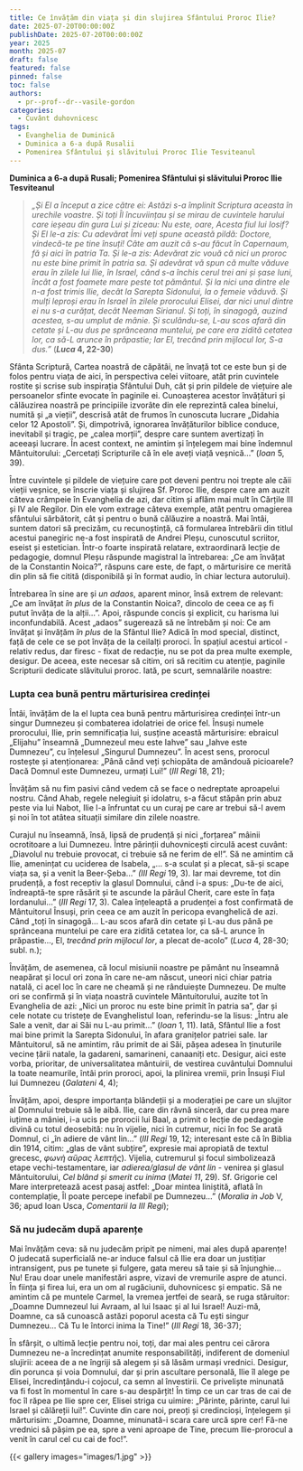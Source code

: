 ```yaml
---
title: Ce învățăm din viața și din slujirea Sfântului Proroc Ilie?
date: 2025-07-20T00:00:00Z
publishDate: 2025-07-20T00:00:00Z
year: 2025
month: 2025-07
draft: false
featured: false
pinned: false
toc: false
authors:
  - pr--prof--dr--vasile-gordon
categories:
  - Cuvânt duhovnicesc
tags:
  - Evanghelia de Duminică
  - Duminica a 6-a după Rusalii
  - Pomenirea Sfântului și slăvitului Proroc Ilie Tesviteanul 
---
```

**Duminica a 6-a după Rusali; Pomenirea Sfântului și slăvitului Proroc Ilie Tesviteanul**

> _„Și El a început a zice către ei: Astăzi s-a împlinit Scriptura aceasta în urechile voastre. Și toți Îl încuviințau și se mirau de cuvintele harului care ieșeau din gura Lui și ziceau: Nu este, oare, Acesta fiul lui Iosif? Și El le-a zis: Cu adevărat Îmi veți spune această pildă: Doctore, vindecă-te pe tine însuți! Câte am auzit că s-au făcut în Capernaum, fă și aici în patria Ta. Și le-a zis: Adevărat zic vouă că nici un proroc nu este bine primit în patria sa. Și adevărat vă spun că multe văduve erau în zilele lui Ilie, în Israel, când s-a închis cerul trei ani și șase luni, încât a fost foamete mare peste tot pământul. Și la nici una dintre ele n-a fost trimis Ilie, decât la Sarepta Sidonului, la o femeie văduvă. Și mulți leproși erau în Israel în zilele prorocului Elisei, dar nici unul dintre ei nu s-a curățat, decât Neeman Sirianul. Și toți, în sinagogă, auzind acestea, s-au umplut de mânie. Și sculându-se, L-au scos afară din cetate și L-au dus pe sprânceana muntelui, pe care era zidită cetatea lor, ca să-L arunce în prăpastie; Iar El, trecând prin mijlocul lor, S-a dus.”_ (**_Luca_ 4, 22-30**)

Sfânta Scriptură, Cartea noastră de căpătâi, ne învață tot ce este bun și de folos pentru viața de aici, în perspectiva celei viitoare, atât prin cuvintele rostite și scrise sub inspirația Sfântului Duh, cât și prin pildele de viețuire ale persoanelor sfinte evocate în paginile ei. Cunoașterea acestor învățături și călăuzirea noastră pe principiile izvorâte din ele reprezintă calea binelui, numită și „a vieții”, descrisă atât de frumos în cunoscuta lucrare „Didahia celor 12 Apostoli”. Și, dimpotrivă, ignorarea învățăturilor biblice conduce, inevitabil și tragic, pe „calea morții”, despre care suntem avertizați în aceeași lucrare. În acest context, ne amintim și înțelegem mai bine îndemnul Mântuitorului: „Cercetați Scripturile că în ele aveți viață veșnică…” (_Ioan_ 5, 39).

Între cuvintele și pildele de viețuire care pot deveni pentru noi trepte ale căii vieții veșnice, se înscrie viața și slujirea Sf. Proroc Ilie, despre care am auzit câteva crâmpeie în Evanghelia de azi, dar citim și aflăm mai mult în Cărțile III și IV ale Regilor. Din ele vom extrage câteva exemple, atât pentru omagierea sfântului sărbătorit, cât și pentru o bună călăuzire a noastră. Mai întâi, suntem datori să precizăm, cu recunoștință, că formularea întrebării din titlul acestui panegiric ne-a fost inspirată de Andrei Pleșu, cunoscutul scriitor, eseist și estetician. Într-o foarte inspirată relatare, extraordinară lecție de pedagogie, domnul Pleșu răspunde magistral la întrebarea: „Ce am învățat de la Constantin Noica?”, răspuns care este, de fapt, o mărturisire ce merită din plin să fie citită (disponibilă și în format audio, în chiar lectura autorului).

Întrebarea în sine are și _un adaos_, aparent minor, însă extrem de relevant: „Ce am învățat _în plus_ de la Constantin Noica?, dincolo de ceea ce aș fi putut învăța de la alții…”. Apoi, răspunde concis și explicit, cu harisma lui inconfundabilă. Acest „adaos” sugerează să ne întrebăm și noi: Ce am învățat și învățăm _în plus_ de la Sfântul Ilie? Adică în mod special, distinct, față de cele ce se pot învăța de la ceilalți proroci. În spațiul acestui articol - relativ redus, dar firesc - fixat de redacție, nu se pot da prea multe exemple, desigur. De aceea, este necesar să citim, ori să recitim cu atenție, paginile Scripturii dedicate slăvitului proroc. Iată, pe scurt, semnalările noastre:

### Lupta cea bună pentru mărturisirea credinței

Întâi, învățăm de la el lupta cea bună pentru mărturisirea credinței într-un singur Dumnezeu și combaterea idolatriei de orice fel. Însuși numele prorocului, Ilie, prin semnificația lui, susține această mărturisire: ebraicul „Elijahu” înseamnă „Dumnezeul meu este Iahve” sau „Iahve este Dumnezeu”, cu înțelesul „Singurul Dumnezeu”. În acest sens, prorocul rostește și atenționarea: „Până când veți șchiopăta de amândouă picioarele? Dacă Domnul este Dumnezeu, urmați Lui!” (_III Regi_ 18, 21);

Învățăm să nu fim pasivi când vedem că se face o nedreptate aproapelui nostru. Când Ahab, regele nelegiuit și idolatru, s-a făcut stăpân prin abuz peste via lui Nabot, Ilie l-a înfruntat cu un curaj pe care ar trebui să-l avem și noi în tot atâtea situații similare din zilele noastre.

Curajul nu înseamnă, însă, lipsă de prudență și nici „forțarea” mâinii ocrotitoare a lui Dumnezeu. Între părinții duhovnicești circulă acest cuvânt: „Diavolul nu trebuie provocat, ci trebuie să ne ferim de el!”. Să ne amintim că Ilie, amenințat cu uciderea de Isabela, „… s-a sculat și a plecat, să-și scape viața sa, și a venit la Beer-Șeba…” _(III Regi_ 19, 3). Iar mai devreme, tot din prudență, a fost receptiv la glasul Domnului, când i-a spus: „Du-te de aici, îndreaptă-te spre răsărit și te ascunde la pârâul Cherit, care este în fața Iordanului…” (_III Regi_ 17, 3). Calea înțeleaptă a prudenței a fost confirmată de Mântuitorul Însuși, prin ceea ce am auzit în pericopa evanghelică de azi. Când „toți în sinagogă… L-au scos afară din cetate și L-au dus până pe sprânceana muntelui pe care era zidită cetatea lor, ca să-L arunce în prăpastie…, El, _trecând prin mijlocul lor_, a plecat de-acolo” (_Luca_ 4, 28-30; subl. n.);

Învățăm, de asemenea, că locul misiunii noastre pe pământ nu înseamnă neapărat și locul ori zona în care ne-am născut, uneori nici chiar patria natală, ci acel loc în care ne cheamă și ne rânduiește Dumnezeu. De multe ori se confirmă și în viața noastră cuvintele Mântuitorului, auzite tot în Evanghelia de azi: „Nici un proroc nu este bine primit în patria sa”, dar și cele notate cu tristețe de Evanghelistul Ioan, referindu-se la Iisus: „Întru ale Sale a venit, dar ai Săi nu L-au primit…” (_Ioan_ 1, 11). Iată, Sfântul Ilie a fost mai bine primit la Sarepta Sidonului, în afara granițelor patriei sale. Iar Mântuitorul, să ne amintim, rău primit de ai Săi, pășea adesea în ținuturile vecine țării natale, la gadareni, samarineni, canaaniți etc. Desigur, aici este vorba, prioritar, de universalitatea mântuirii, de vestirea cuvântului Domnului la toate neamurile, întâi prin proroci, apoi, la plinirea vremii, prin Însuși Fiul lui Dumnezeu (_Galateni_ 4, 4);

Învățăm, apoi, despre importanța blândeții și a moderației pe care un slujitor al Domnului trebuie să le aibă. Ilie, care din râvnă sinceră, dar cu prea mare iuțime a mâniei, i-a ucis pe prorocii lui Baal, a primit o lecție de pedagogie divină cu totul deosebită: nu în vijelie, nici în cutremur, nici în foc Se arată Domnul, ci „în adiere de vânt lin…” (_III Regi_ 19, 12; interesant este că în Biblia din 1914, citim: „glas de vânt subțire”, expresie mai apropiată de textul grecesc, _φωνὴ αὔρας λεπτῆς_). Vijelia, cutremurul și focul simbolizează etape vechi-testamentare, iar _adierea/glasul de vânt lin_ - venirea și glasul Mântuitorului, _Cel blând și smerit cu inima_ (_Matei 11_, 29). Sf. Grigorie cel Mare interpretează acest pasaj astfel: „Doar mintea liniștită, aflată în contemplație, Îl poate percepe inefabil pe Dumnezeu…” (_Moralia in Job_ V, 36; apud Ioan Usca, _Comentarii la III Regi_);

### Să nu judecăm după aparențe

Mai învățăm ceva: să nu judecăm pripit pe nimeni, mai ales după aparențe! O judecată superficială ne-ar induce falsul că Ilie era doar un justițiar intransigent, pus pe tunete și fulgere, gata mereu să taie și să înjunghie… Nu! Erau doar unele manifestări aspre, vizavi de vremurile aspre de atunci. În ființa și firea lui, era un om al rugăciunii, duhovnicesc și empatic. Să ne amintim că pe muntele Carmel, la vremea jertfei de seară, se ruga stăruitor: „Doamne Dumnezeul lui Avraam, al lui Isaac și al lui Israel! Auzi-mă, Doamne, ca să cunoască astăzi poporul acesta că Tu ești singur Dumnezeu… Că Tu le întorci inima la Tine!” (_III Regi_ 18, 36-37);

În sfârșit, o ultimă lecție pentru noi, toți, dar mai ales pentru cei cărora Dumnezeu ne-a încredințat anumite responsabilități, indiferent de domeniul slujirii: aceea de a ne îngriji să alegem și să lăsăm urmași vrednici. Desigur, din porunca și voia Domnului, dar și prin ascultare personală, Ilie îl alege pe Elisei, încredințându-i cojocul, ca semn al învestirii. Ce priveliște minunată va fi fost în momentul în care s-au despărțit! În timp ce un car tras de cai de foc îl răpea pe Ilie spre cer, Elisei striga cu uimire: „Părinte, părinte, carul lui Israel și călăreții lui!”. Cuvinte din care noi, preoți și credincioși, înțelegem și mărturisim: „Doamne, Doamne, minunată-i scara care urcă spre cer! Fă-ne vrednici să pășim pe ea, spre a veni aproape de Tine, precum Ilie-prorocul a venit în carul cel cu cai de foc!”.

{{< gallery images="images/1.jpg" >}}